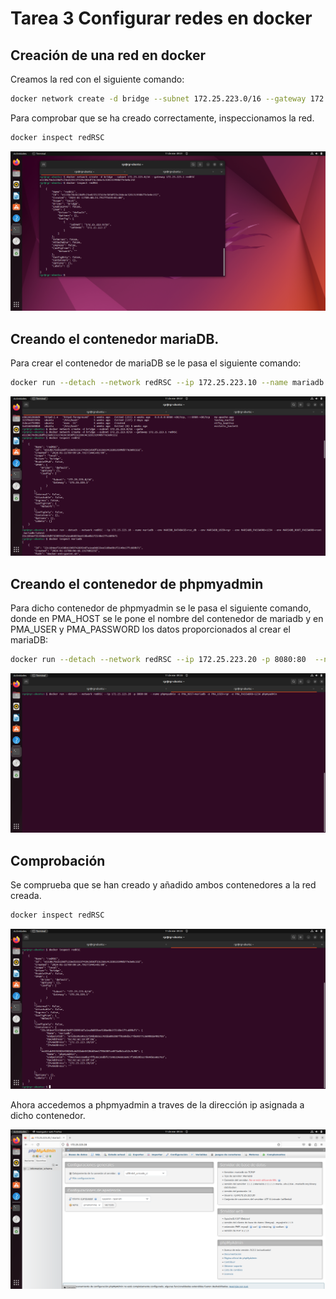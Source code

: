 # Tarea 3 Configurar redes en docker

## Creación de una red en docker

Creamos la red con el siguiente comando:

```sh
docker network create -d bridge --subnet 172.25.223.0/16 --gateway 172.25.223.1 redRSC
```
Para comprobar que se ha creado correctamente, inspeccionamos la red.

```sh
docker inspect redRSC
```
![paso 1](Paso1.png)


## Creando el contenedor mariaDB.

Para crear el contenedor de mariaDB se le pasa el siguiente comando:

```sh
docker run --detach --network redRSC --ip 172.25.223.10 --name mariadb --env MARIDB_DATABASE=rsc_db --env MARIADB_USER=rgr --env MARIADB_PASSWORD=1234 --env MARIADB_ROOT_PASSWORD=root  mariadb:latest

```

![paso2](Paso2.png)


## Creando el contenedor de phpmyadmin

Para dicho contenedor de phpmyadmin se le pasa el siguiente comando, donde en PMA_HOST se le pone el nombre del contenedor de mariadb y en PMA_USER y PMA_PASSWORD los datos proporcionados al crear el mariaDB:

```sh
docker run --detach --network redRSC --ip 172.25.223.20 -p 8080:80  --name phpmyadmin -e PMA_HOST=mariadb -e PMA_USER=rgr -e PMA_PASSWORD=1234 phpmyadmin
```

![paso3](Paso6.png)



## Comprobación

Se comprueba que se han creado y añadido ambos contenedores a la red creada.

```sh
docker inspect redRSC
```

![paso4](Paso5.png)


Ahora accedemos a phpmyadmin a traves de la dirección ip asignada a dicho contenedor.

![paso5](PhpMyAdmin.png)